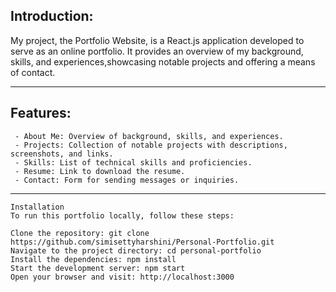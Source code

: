 ## Introduction:

My project, the Portfolio Website, is a React.js application developed to serve as an online portfolio. It provides an overview of my background, skills, and experiences,showcasing notable projects and offering a means of contact.

----------------------------------------------------------------------------------------------------------------------------------------------------------------------
## Features:

```
 - About Me: Overview of background, skills, and experiences.
 - Projects: Collection of notable projects with descriptions, screenshots, and links.
 - Skills: List of technical skills and proficiencies.
 - Resume: Link to download the resume.
 - Contact: Form for sending messages or inquiries.
```
-----------------------------------------------------------------------------------------------------------------------------------------------------------------------------------------------------------------------
```
Installation
To run this portfolio locally, follow these steps:

Clone the repository: git clone https://github.com/simisettyharshini/Personal-Portfolio.git
Navigate to the project directory: cd personal-portfolio
Install the dependencies: npm install
Start the development server: npm start
Open your browser and visit: http://localhost:3000
```
